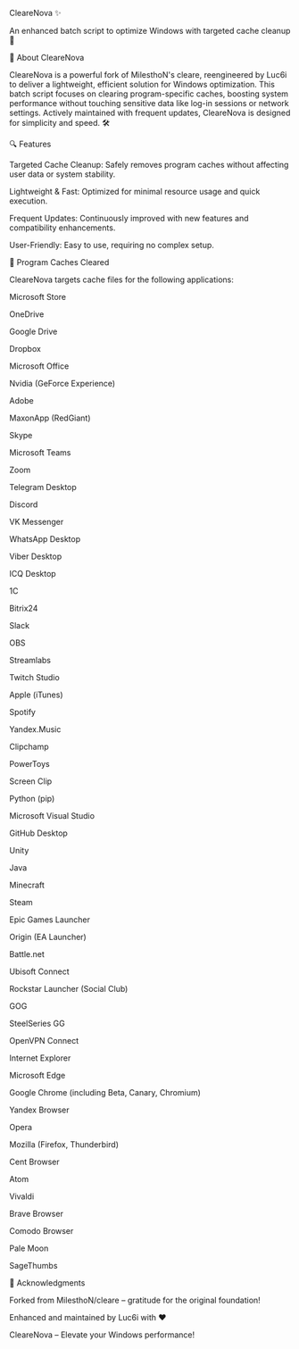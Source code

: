 CleareNova ✨



An enhanced batch script to optimize Windows with targeted cache cleanup 🚀





🌟 About CleareNova

CleareNova is a powerful fork of MilesthoN's cleare, reengineered by Luc6i to deliver a lightweight, efficient solution for Windows optimization. This batch script focuses on clearing program-specific caches, boosting system performance without touching sensitive data like log-in sessions or network settings. Actively maintained with frequent updates, CleareNova is designed for simplicity and speed. 🛠️



🔍 Features





Targeted Cache Cleanup: Safely removes program caches without affecting user data or system stability.



Lightweight & Fast: Optimized for minimal resource usage and quick execution.



Frequent Updates: Continuously improved with new features and compatibility enhancements.



User-Friendly: Easy to use, requiring no complex setup.

🧹 Program Caches Cleared

CleareNova targets cache files for the following applications:





Microsoft Store



OneDrive



Google Drive



Dropbox



Microsoft Office



Nvidia (GeForce Experience)



Adobe



MaxonApp (RedGiant)



Skype



Microsoft Teams



Zoom



Telegram Desktop



Discord



VK Messenger



WhatsApp Desktop



Viber Desktop



ICQ Desktop



1C



Bitrix24



Slack



OBS



Streamlabs



Twitch Studio



Apple (iTunes)



Spotify



Yandex.Music



Clipchamp



PowerToys



Screen Clip



Python (pip)



Microsoft Visual Studio



GitHub Desktop



Unity



Java



Minecraft



Steam



Epic Games Launcher



Origin (EA Launcher)



Battle.net



Ubisoft Connect



Rockstar Launcher (Social Club)



GOG



SteelSeries GG



OpenVPN Connect



Internet Explorer



Microsoft Edge



Google Chrome (including Beta, Canary, Chromium)



Yandex Browser



Opera



Mozilla (Firefox, Thunderbird)



Cent Browser



Atom



Vivaldi



Brave Browser



Comodo Browser



Pale Moon



SageThumbs

🙌 Acknowledgments





Forked from MilesthoN/cleare – gratitude for the original foundation!



Enhanced and maintained by Luc6i with ❤️

CleareNova – Elevate your Windows performance!
